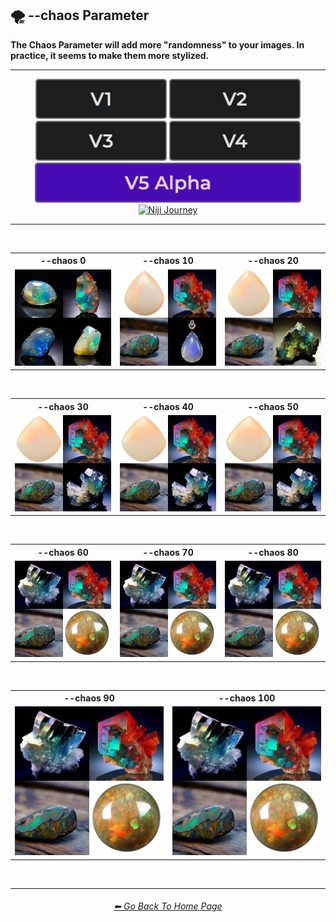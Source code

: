 <h2>🌪 --chaos Parameter</h2>
<b>The Chaos Parameter will add more "randomness" to your images. In practice, it seems to make them more stylized.</b>
<br>

<hr><!--------------->

<div align="center">

[<img src="/Images/Repo_Parts/Buttons/Version_Buttons/button_version_V1_inactive.webp?raw=true" alt="MidJourney V1" height="64" />](/Pages/MJ_V1/Comparison_Pages/Parameters/Chaos_Comparison.md)
[<img src="/Images/Repo_Parts/Buttons/Version_Buttons/button_version_V2_inactive.webp?raw=true" alt="MidJourney V2" height="64" />](/Pages/MJ_V2/Comparison_Pages/Parameters/Chaos_Comparison.md)
[<img src="/Images/Repo_Parts/Buttons/Version_Buttons/button_version_V3_inactive.webp?raw=true" alt="MidJourney V3" height="64" />](/Pages/MJ_V3/Comparison_Pages/Parameters/Chaos_Comparison.md)
[<img src="/Images/Repo_Parts/Buttons/Version_Buttons/button_version_V4_inactive.webp?raw=true" alt="MidJourney V4" height="64" />](/Pages/MJ_V4/Comparison_Pages/Parameters/Chaos_Comparison/Chaos_Comparison.md)
<br>
[<img src="/Images/Repo_Parts/Buttons/Version_Buttons/button_version_V5_Alpha_active_half.webp?raw=true" alt="MidJourney V5" height="64" />](/Pages/MJ_V5/Comparison_Pages/Parameters/Chaos_Comparison.md)
[<img src="/Images/Repo_Parts/Buttons/Version_Buttons/button_version_niji_inactive_half.webp?raw=true" alt="Niji Journey" height="64" />](/Pages/Niji_Journey/Niji_V4/Comparison_Pages/Parameters/Chaos_Comparison.md)

</div>

<hr>
<br>

<div align="center">

<table>
	<tr align=center valign=middle>
		<th>--chaos 0</th>
		<th>--chaos 10</th>
		<th>--chaos 20</th>
	</tr>
	<tr align=center valign=middle>
		<td>
			<img src="/Images/MJ_V5/V5_Alpha_1/Comparison_Page_Images/Chaos_Comparison/Opal_chaos_0.webp?raw=true" width="256" />
		</td>
		<td>
			<img src="/Images/MJ_V5/V5_Alpha_1/Comparison_Page_Images/Chaos_Comparison/Opal_chaos_10.webp?raw=true" width="256" />
		</td>
		<td>
			<img src="/Images/MJ_V5/V5_Alpha_1/Comparison_Page_Images/Chaos_Comparison/Opal_chaos_20.webp?raw=true" width="256" />
		</td>
	</tr>
</table>

<br>

<table>
	<tr align=center valign=middle>
		<th>--chaos 30</th>
		<th>--chaos 40</th>
		<th>--chaos 50</th>
	</tr>
	<tr align=center valign=middle>
		<td>
			<img src="/Images/MJ_V5/V5_Alpha_1/Comparison_Page_Images/Chaos_Comparison/Opal_chaos_30.webp?raw=true" width="256" />
		</td>
		<td>
			<img src="/Images/MJ_V5/V5_Alpha_1/Comparison_Page_Images/Chaos_Comparison/Opal_chaos_40.webp?raw=true" width="256" />
		</td>
		<td>
			<img src="/Images/MJ_V5/V5_Alpha_1/Comparison_Page_Images/Chaos_Comparison/Opal_chaos_50.webp?raw=true" width="256" />
		</td>
	</tr>
</table>

<br>

<table>
	<tr align=center valign=middle>
		<th>--chaos 60</th>
		<th>--chaos 70</th>
		<th>--chaos 80</th>
	</tr>
	<tr align=center valign=middle>
		<td>
			<img src="/Images/MJ_V5/V5_Alpha_1/Comparison_Page_Images/Chaos_Comparison/Opal_chaos_60.webp?raw=true" width="256" />
		</td>
		<td>
			<img src="/Images/MJ_V5/V5_Alpha_1/Comparison_Page_Images/Chaos_Comparison/Opal_chaos_70.webp?raw=true" width="256" />
		</td>
		<td>
			<img src="/Images/MJ_V5/V5_Alpha_1/Comparison_Page_Images/Chaos_Comparison/Opal_chaos_80.webp?raw=true" width="256" />
		</td>
	</tr>
</table>

<br>

<table>
	<tr align=center valign=middle>
		<th>--chaos 90</th>
		<th>--chaos 100</th>
	</tr>
	<tr align=center valign=middle>
		<td>
			<img src="/Images/MJ_V5/V5_Alpha_1/Comparison_Page_Images/Chaos_Comparison/Opal_chaos_90.webp?raw=true" width="256" />
		</td>
		<td>
			<img src="/Images/MJ_V5/V5_Alpha_1/Comparison_Page_Images/Chaos_Comparison/Opal_chaos_100.webp?raw=true" width="256" />
		</td>
	</tr>
</table>

</div>

<br>

<hr><!--------------->
<div align="center">
<h6><a href="/README.md">⬅ Go Back To Home Page</a></h6>
</div>